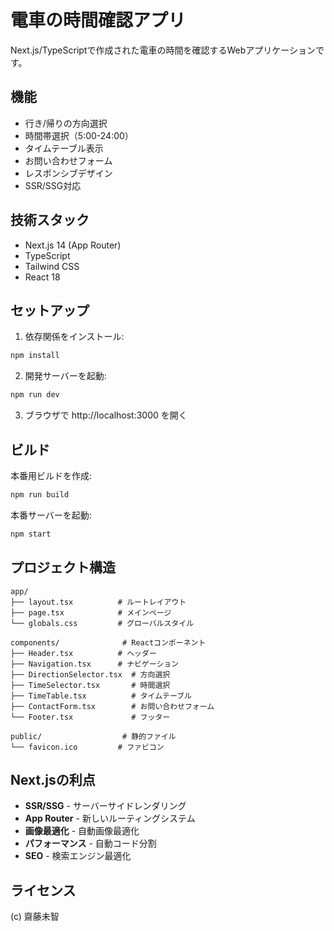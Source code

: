 # 電車の時間確認アプリ

Next.js/TypeScriptで作成された電車の時間を確認するWebアプリケーションです。

## 機能

- 行き/帰りの方向選択
- 時間帯選択（5:00-24:00）
- タイムテーブル表示
- お問い合わせフォーム
- レスポンシブデザイン
- SSR/SSG対応

## 技術スタック

- Next.js 14 (App Router)
- TypeScript
- Tailwind CSS
- React 18

## セットアップ

1. 依存関係をインストール:
```bash
npm install
```

2. 開発サーバーを起動:
```bash
npm run dev
```

3. ブラウザで http://localhost:3000 を開く

## ビルド

本番用ビルドを作成:
```bash
npm run build
```

本番サーバーを起動:
```bash
npm start
```

## プロジェクト構造

```
app/
├── layout.tsx          # ルートレイアウト
├── page.tsx            # メインページ
└── globals.css         # グローバルスタイル

components/              # Reactコンポーネント
├── Header.tsx          # ヘッダー
├── Navigation.tsx      # ナビゲーション
├── DirectionSelector.tsx  # 方向選択
├── TimeSelector.tsx       # 時間選択
├── TimeTable.tsx          # タイムテーブル
├── ContactForm.tsx        # お問い合わせフォーム
└── Footer.tsx             # フッター

public/                  # 静的ファイル
└── favicon.ico         # ファビコン
```

## Next.jsの利点

- **SSR/SSG** - サーバーサイドレンダリング
- **App Router** - 新しいルーティングシステム
- **画像最適化** - 自動画像最適化
- **パフォーマンス** - 自動コード分割
- **SEO** - 検索エンジン最適化

## ライセンス

(c) 齋藤未智 